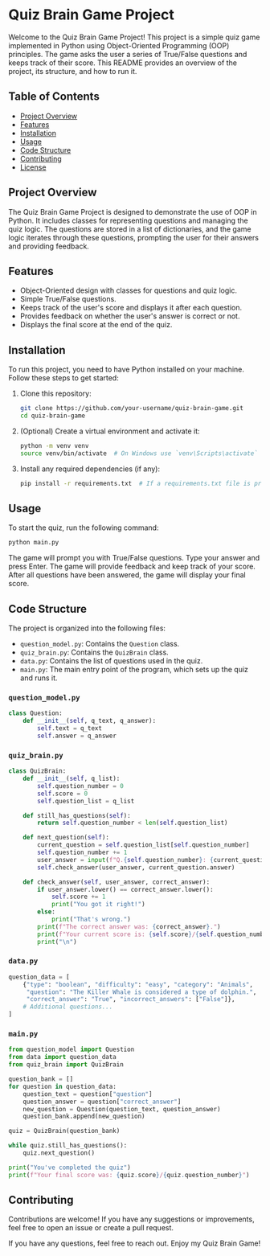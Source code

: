 # Quiz Brain Game Project

Welcome to the Quiz Brain Game Project! This project is a simple quiz game implemented in Python using Object-Oriented Programming (OOP) principles. The game asks the user a series of True/False questions and keeps track of their score. This README provides an overview of the project, its structure, and how to run it.

## Table of Contents

- [Project Overview](#project-overview)
- [Features](#features)
- [Installation](#installation)
- [Usage](#usage)
- [Code Structure](#code-structure)
- [Contributing](#contributing)
- [License](#license)

## Project Overview

The Quiz Brain Game Project is designed to demonstrate the use of OOP in Python. It includes classes for representing questions and managing the quiz logic. The questions are stored in a list of dictionaries, and the game logic iterates through these questions, prompting the user for their answers and providing feedback.

## Features

- Object-Oriented design with classes for questions and quiz logic.
- Simple True/False questions.
- Keeps track of the user's score and displays it after each question.
- Provides feedback on whether the user's answer is correct or not.
- Displays the final score at the end of the quiz.

## Installation

To run this project, you need to have Python installed on your machine. Follow these steps to get started:

1. Clone this repository:
    ```bash
    git clone https://github.com/your-username/quiz-brain-game.git
    cd quiz-brain-game
    ```

2. (Optional) Create a virtual environment and activate it:
    ```bash
    python -m venv venv
    source venv/bin/activate  # On Windows use `venv\Scripts\activate`
    ```

3. Install any required dependencies (if any):
    ```bash
    pip install -r requirements.txt  # If a requirements.txt file is provided
    ```

## Usage

To start the quiz, run the following command:
```bash
python main.py
```

The game will prompt you with True/False questions. Type your answer and press Enter. The game will provide feedback and keep track of your score. After all questions have been answered, the game will display your final score.

## Code Structure

The project is organized into the following files:

- `question_model.py`: Contains the `Question` class.
- `quiz_brain.py`: Contains the `QuizBrain` class.
- `data.py`: Contains the list of questions used in the quiz.
- `main.py`: The main entry point of the program, which sets up the quiz and runs it.

### `question_model.py`
```python
class Question:
    def __init__(self, q_text, q_answer):
        self.text = q_text
        self.answer = q_answer
```

### `quiz_brain.py`
```python
class QuizBrain:
    def __init__(self, q_list):
        self.question_number = 0
        self.score = 0
        self.question_list = q_list

    def still_has_questions(self):
        return self.question_number < len(self.question_list)

    def next_question(self):
        current_question = self.question_list[self.question_number]
        self.question_number += 1
        user_answer = input(f"Q.{self.question_number}: {current_question.text} (True/False): ")
        self.check_answer(user_answer, current_question.answer)

    def check_answer(self, user_answer, correct_answer):
        if user_answer.lower() == correct_answer.lower():
            self.score += 1
            print("You got it right!")
        else:
            print("That's wrong.")
        print(f"The correct answer was: {correct_answer}.")
        print(f"Your current score is: {self.score}/{self.question_number}")
        print("\n")
```

### `data.py`
```python
question_data = [
    {"type": "boolean", "difficulty": "easy", "category": "Animals",
     "question": "The Killer Whale is considered a type of dolphin.",
     "correct_answer": "True", "incorrect_answers": ["False"]},
    # Additional questions...
]
```

### `main.py`
```python
from question_model import Question
from data import question_data
from quiz_brain import QuizBrain

question_bank = []
for question in question_data:
    question_text = question["question"]
    question_answer = question["correct_answer"]
    new_question = Question(question_text, question_answer)
    question_bank.append(new_question)

quiz = QuizBrain(question_bank)

while quiz.still_has_questions():
    quiz.next_question()

print("You've completed the quiz")
print(f"Your final score was: {quiz.score}/{quiz.question_number}")
```

## Contributing

Contributions are welcome! If you have any suggestions or improvements, feel free to open an issue or create a pull request.

If you have any questions, feel free to reach out. Enjoy my Quiz Brain Game!

